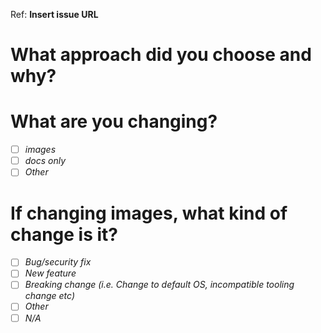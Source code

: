 Ref: **Insert issue URL**

# What approach did you choose and why?

# What are you changing?

<!-- Select one option. -->
- [ ] *images* <!-- (`target:images`) -->
- [ ] *docs only* <!-- (`target:docs-only`) -->
- [ ] *Other* <!-- (`target:other`) -->

# If changing images, what kind of change is it?

<!-- Select one option. -->
- [ ] *Bug/security fix* <!-- (`change:bugfix`) -->
- [ ] *New feature* <!-- (`change:feature`) -->
- [ ] *Breaking change (i.e. Change to default OS, incompatible tooling change etc)* <!-- (`change:breaking`) -->
- [ ] *Other* <!-- (`change:other`) -->
- [ ] *N/A* <!-- (`change:na`) -->
